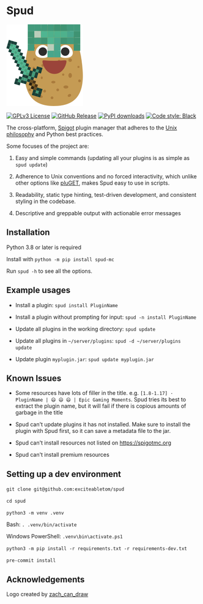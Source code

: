 # Spud
![spudman logo](https://raw.githubusercontent.com/exciteabletom/spud/master/logo/spudman_tiny.png)


[![GPLv3 License](https://www.gnu.org/graphics/gplv3-88x31.png)](https://www.gnu.org/licenses/gpl-3.0.en.html)
[![GitHub Release](https://img.shields.io/github/release/exciteabletom/spud.svg?style=flat)](https://github.com/exciteabletom/spud/releases) 
[![PyPI downloads](https://img.shields.io/pypi/dm/spud-mc.svg)](https://pypistats.org/packages/spud-mc)
[![Code style: Black](https://img.shields.io/badge/code%20style-Black-000000.svg)](https://github.com/psf/black)


The cross-platform, [Spigot](https://www.spigotmc.org/) plugin manager that adheres to the
[Unix philosophy](https://en.wikipedia.org/wiki/Unix_philosophy) and Python best practices.

Some focuses of the project are:

1. Easy and simple commands (updating all your plugins is as simple as `spud update`)

1. Adherence to Unix conventions and no forced interactivity, which unlike other options like [pluGET](https://github.com/Neocky/pluGET), makes Spud easy to use in scripts.

1. Readability, static type hinting, test-driven development, and consistent styling in the codebase.

1. Descriptive and greppable output with actionable error messages


## Installation
Python 3.8 or later is required

Install with `python -m pip install spud-mc`

Run `spud -h` to see all the options.


## Example usages
- Install a plugin: `spud install PluginName`

- Install a plugin without prompting for input: `spud -n install PluginName`

- Update all plugins in the working directory: `spud update`

- Update all plugins in `~/server/plugins`: `spud -d ~/server/plugins update`
 
- Update plugin `myplugin.jar`: `spud update myplugin.jar`

## Known Issues
- Some resources have lots of filler in the title. e.g. `[1.8-1.17] · PluginName |
😃 😃 😃 | Epic Gaming Moments`.
Spud tries its best to extract the plugin name, but it will fail if there is copious amounts of garbage in the title


- Spud can't update plugins it has not installed. Make sure to install the plugin with Spud first, so it can save a metadata file to the jar.


- Spud can't install resources not listed on https://spigotmc.org


- Spud can't install premium resources

## Setting up a dev environment
`git clone git@github.com:exciteabletom/spud`

`cd spud`

`python3 -m venv .venv`

Bash: `. .venv/bin/activate`

Windows PowerShell: `.venv\bin\activate.ps1`

`python3 -m pip install -r requirements.txt -r requirements-dev.txt`

`pre-commit install`

## Acknowledgements
Logo created by [zach_can_draw](https://instagram.com/zach_can_draw/)


